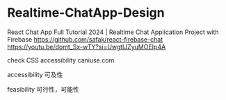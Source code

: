 # Realtime-ChatApp-Design

React Chat App Full Tutorial 2024 | Realtime Chat Application Project with Firebase
https://github.com/safak/react-firebase-chat
https://youtu.be/domt_Sx-wTY?si=UwgtlJZyuMOEIp4A

check CSS accessibility
caniuse.com


accessibility
可及性

feasibility
可行性，可能性